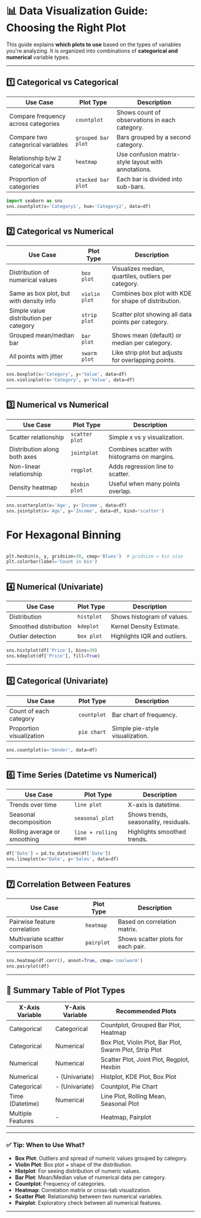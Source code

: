 # 📊 Data Visualization Guide: Choosing the Right Plot

This guide explains **which plots to use** based on the types of variables you're analyzing. It is organized into combinations of **categorical and numerical** variable types.

---

## 1️⃣ Categorical vs Categorical

| Use Case                            | Plot Type          | Description                                         |
| ----------------------------------- | ------------------ | --------------------------------------------------- |
| Compare frequency across categories | `countplot`        | Shows count of observations in each category.       |
| Compare two categorical variables   | `grouped bar plot` | Bars grouped by a second category.                  |
| Relationship b/w 2 categorical vars | `heatmap`          | Use confusion matrix-style layout with annotations. |
| Proportion of categories            | `stacked bar plot` | Each bar is divided into sub-bars.                  |

```python
import seaborn as sns
sns.countplot(x='Category1', hue='Category2', data=df)
```

---

## 2️⃣ Categorical vs Numerical

| Use Case                                | Plot Type     | Description                                           |
| --------------------------------------- | ------------- | ----------------------------------------------------- |
| Distribution of numerical values        | `box plot`    | Visualizes median, quartiles, outliers per category.  |
| Same as box plot, but with density info | `violin plot` | Combines box plot with KDE for shape of distribution. |
| Simple value distribution per category  | `strip plot`  | Scatter plot showing all data points per category.    |
| Grouped mean/median bar                 | `bar plot`    | Shows mean (default) or median per category.          |
| All points with jitter                  | `swarm plot`  | Like strip plot but adjusts for overlapping points.   |

```python
sns.boxplot(x='Category', y='Value', data=df)
sns.violinplot(x='Category', y='Value', data=df)
```

---

## 3️⃣ Numerical vs Numerical

| Use Case                     | Plot Type      | Description                                  |
| ---------------------------- | -------------- | -------------------------------------------- |
| Scatter relationship         | `scatter plot` | Simple x vs y visualization.                 |
| Distribution along both axes | `jointplot`    | Combines scatter with histograms on margins. |
| Non-linear relationship      | `regplot`      | Adds regression line to scatter.             |
| Density heatmap              | `hexbin plot`  | Useful when many points overlap.             |

```python
sns.scatterplot(x='Age', y='Income', data=df)
sns.jointplot(x='Age', y='Income', data=df, kind='scatter')

```

# For Hexagonal Binning

```python

plt.hexbin(x, y, gridsize=30, cmap='Blues')  # gridsize = bin size
plt.colorbar(label='Count in bin')
```

---

## 4️⃣ Numerical (Univariate)

| Use Case              | Plot Type  | Description                  |
| --------------------- | ---------- | ---------------------------- |
| Distribution          | `histplot` | Shows histogram of values.   |
| Smoothed distribution | `kdeplot`  | Kernel Density Estimate.     |
| Outlier detection     | `box plot` | Highlights IQR and outliers. |

```python
sns.histplot(df['Price'], bins=30)
sns.kdeplot(df['Price'], fill=True)
```

---

## 5️⃣ Categorical (Univariate)

| Use Case                 | Plot Type   | Description                     |
| ------------------------ | ----------- | ------------------------------- |
| Count of each category   | `countplot` | Bar chart of frequency.         |
| Proportion visualization | `pie chart` | Simple pie-style visualization. |

```python
sns.countplot(x='Gender', data=df)
```

---

## 6️⃣ Time Series (Datetime vs Numerical)

| Use Case                     | Plot Type             | Description                           |
| ---------------------------- | --------------------- | ------------------------------------- |
| Trends over time             | `line plot`           | X-axis is datetime.                   |
| Seasonal decomposition       | `seasonal_plot`       | Shows trends, seasonality, residuals. |
| Rolling average or smoothing | `line + rolling mean` | Highlights smoothed trends.           |

```python
df['Date'] = pd.to_datetime(df['Date'])
sns.lineplot(x='Date', y='Sales', data=df)
```

---

## 7️⃣ Correlation Between Features

| Use Case                        | Plot Type  | Description                        |
| ------------------------------- | ---------- | ---------------------------------- |
| Pairwise feature correlation    | `heatmap`  | Based on correlation matrix.       |
| Multivariate scatter comparison | `pairplot` | Shows scatter plots for each pair. |

```python
sns.heatmap(df.corr(), annot=True, cmap='coolwarm')
sns.pairplot(df)
```

---

## 🔁 Summary Table of Plot Types

| X-Axis Variable   | Y-Axis Variable | Recommended Plots                                       |
| ----------------- | --------------- | ------------------------------------------------------- |
| Categorical       | Categorical     | Countplot, Grouped Bar Plot, Heatmap                    |
| Categorical       | Numerical       | Box Plot, Violin Plot, Bar Plot, Swarm Plot, Strip Plot |
| Numerical         | Numerical       | Scatter Plot, Joint Plot, Regplot, Hexbin               |
| Numerical         | - (Univariate)  | Histplot, KDE Plot, Box Plot                            |
| Categorical       | - (Univariate)  | Countplot, Pie Chart                                    |
| Time (Datetime)   | Numerical       | Line Plot, Rolling Mean, Seasonal Plot                  |
| Multiple Features | -               | Heatmap, Pairplot                                       |

---

### ✅ Tip: When to Use What?

- **Box Plot**: Outliers and spread of numeric values grouped by category.
- **Violin Plot**: Box plot + shape of the distribution.
- **Histplot**: For seeing distribution of numeric values.
- **Bar Plot**: Mean/Median value of numerical data per category.
- **Countplot**: Frequency of categories.
- **Heatmap**: Correlation matrix or cross-tab visualization.
- **Scatter Plot**: Relationship between two numerical variables.
- **Pairplot**: Exploratory check between all numerical features.

---
